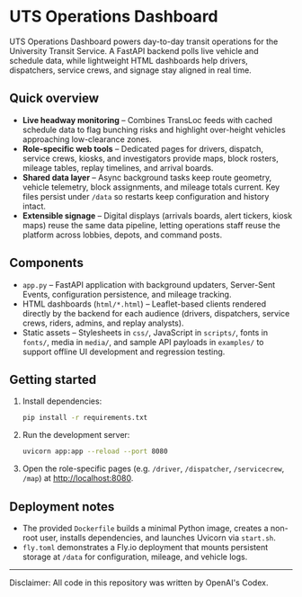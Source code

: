 # UTS Operations Dashboard

UTS Operations Dashboard powers day-to-day transit operations for the University Transit Service. A FastAPI backend polls live vehicle and schedule data, while lightweight HTML dashboards help drivers, dispatchers, service crews, and signage stay aligned in real time.

## Quick overview
- **Live headway monitoring** – Combines TransLoc feeds with cached schedule data to flag bunching risks and highlight over-height vehicles approaching low-clearance zones.
- **Role-specific web tools** – Dedicated pages for drivers, dispatch, service crews, kiosks, and investigators provide maps, block rosters, mileage tables, replay timelines, and arrival boards.
- **Shared data layer** – Async background tasks keep route geometry, vehicle telemetry, block assignments, and mileage totals current. Key files persist under `/data` so restarts keep configuration and history intact.
- **Extensible signage** – Digital displays (arrivals boards, alert tickers, kiosk maps) reuse the same data pipeline, letting operations staff reuse the platform across lobbies, depots, and command posts.

## Components
- `app.py` – FastAPI application with background updaters, Server-Sent Events, configuration persistence, and mileage tracking.
- HTML dashboards (`html/*.html`) – Leaflet-based clients rendered directly by the backend for each audience (drivers, dispatchers, service crews, riders, admins, and replay analysts).
- Static assets – Stylesheets in `css/`, JavaScript in `scripts/`, fonts in `fonts/`, media in `media/`, and sample API payloads in `examples/` to support offline UI development and regression testing.

## Getting started
1. Install dependencies:
   ```bash
   pip install -r requirements.txt
   ```
2. Run the development server:
   ```bash
   uvicorn app:app --reload --port 8080
   ```
3. Open the role-specific pages (e.g. `/driver`, `/dispatcher`, `/servicecrew`, `/map`) at <http://localhost:8080>.

## Deployment notes
- The provided `Dockerfile` builds a minimal Python image, creates a non-root user, installs dependencies, and launches Uvicorn via `start.sh`.
- `fly.toml` demonstrates a Fly.io deployment that mounts persistent storage at `/data` for configuration, mileage, and vehicle logs.

---

Disclaimer: All code in this repository was written by OpenAI's Codex.
